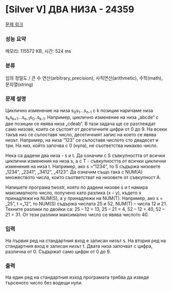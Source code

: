 # [Silver V] ДВА НИЗА - 24359 

[문제 링크](https://www.acmicpc.net/problem/24359) 

### 성능 요약

메모리: 115572 KB, 시간: 524 ms

### 분류

임의 정밀도 / 큰 수 연산(arbitrary_precision), 사칙연산(arithmetic), 수학(math), 문자열(string)

### 문제 설명

<p>Циклично изменение на низа s<sub>0</sub>s<sub>1</sub>…s<sub>n-1</sub> с k позиции наричаме низа s<sub>k</sub>s<sub>k+1</sub>…s<sub>n-1</sub>s<sub>0</sub>..s<sub>k-1</sub>. Например, циклично изменение на низа „abcde“ с две позиции се явява низа „cdeab“. В тази задача ще се разглеждат само низове, които се състоят от десетичните цифри от 0 до 9. На всеки такъв низ се съпоставя число, десетичният запис на което се явява низът. Например, на низа “123” се съпоставя числото сто двадесет и три. На низ, който започва с 0 (нула), не съответства никакво число.</p>

<p>Нека са дадени два низа - s и t. Да означим с S съвкупността от всички циклични изменения на низа s, а с T - съвкупността от всички циклични изменения на низа t. Например, ако s =“1234“, то S съдържа низовете „1234“, „2341“, „3412“, „4123“. Да означим също така с NUM(A) множеството числа, които съответстват на низовете от съвкупност A.</p>

<p>Напишете програма twostr, която по дадени низове s и t намира максималното число, получено като разлика (x – y), където x принадлежи на NUM(S), а y принадлежи на NUM(T). Например, ако s = „25“, t =„12“, то NUM(S) съдържа числата 25 и 52, NUM(T) – числа 12 и 21. Техните разлики по двойки са: 25 – 12 = 13, 25 – 21 = 4, 52 – 12 = 40, 52 – 21 = 31. От тези разлики максимално число се явява числото 40.</p>

### 입력 

 <p>На първия ред на стандартния вход е записан низът s. На втория ред на стандартния вход е записан низът t. Двата низа започват с цифра, различна от 0. Съдържат само цифри от 0 до 9.</p>

### 출력 

 <p>На един ред на стандартния изход програмата трябва да изведе търсеното число без водещи нули.</p>

